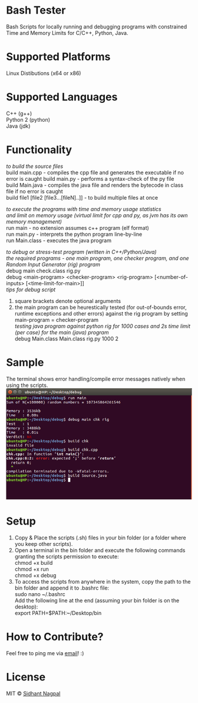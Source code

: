 # Bash Tester
Bash Scripts for locally running and debugging programs with constrained Time and Memory Limits for C/C++, Python, Java.
    
# Supported Platforms    
Linux Distibutions (x64 or x86)   

# Supported Languages
C++ (g++)   
Python 2 (python)   
Java (jdk)  
    
# Functionality    
*to build the source files*     
build main.cpp - compiles the cpp file and generates the executable if no error is caught
build main.py - performs a syntax-check of the py file    
build Main.java - compiles the java file and renders the bytecode in class file if no error is caught     
build file1 \[file2 \[file3...\[fileN\]..\]\] - to build multiple files at once    

*to execute the programs with time and memory usage statistics*   
*and limit on memory usage (virtual limit for cpp and py, as jvm has its own memory management)*       
run main - no extension assumes c++ program (elf format)   
run main.py - interprets the python program line-by-line    
run Main.class - executes the java program

*to debug or stress-test program (written in C++/Python/Java)*    
*the required programs - one main program, one checker program, and one Random Input Generator (rig) program*    
debug main check.class rig.py      
debug \<main-program\> \<checker-program\> \<rig-program\> \[\<number-of-inputs\> \[\<time-limit-for-main\>\]\]     
*tips for debug script*    
1. square brackets denote optional arguments    
2. the main program can be heurestically tested (for out-of-bounds error, runtime exceptions and other errors) against the rig program by setting main-program = checker-program    
*testing java program against python rig for 1000 cases and 2s time limit (per case) for the main (java) program*     
debug Main.class Main.class rig.py 1000 2

# Sample
The terminal shows error handling/compile error messages natively when using the scripts.
![alt text](https://github.com/sidhantnagpal/bash-tester/blob/master/sample/sample.png "Sample")

# Setup   
1. Copy & Place the scripts (.sh) files in your bin folder (or a folder where you keep other scripts).
2. Open a terminal in the bin folder and execute the following commands granting the scripts permission to execute:    
chmod +x build     
chmod +x run     
chmod +x debug     
3. To access the scripts from anywhere in the system, copy the path to the bin folder and append it to .bashrc file:    
sudo nano \~/.bashrc    
Add the following line at the end (assuming your bin folder is on the desktop):   
export PATH=$PATH:\~/Desktop/bin    

# How to Contribute?
Feel free to ping me via [email](mailto:sidhantnagpal97@gmail.com)! :)     
     
# License
MIT © [Sidhant Nagpal](mailto:sidhantnagpal97@gmail.com)  
